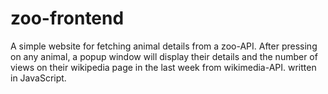 # zoo-frontend
A simple website for fetching animal details from a zoo-API. After pressing on any animal, a popup window will display their details and the number of views on their wikipedia page in the last week from wikimedia-API. written in JavaScript.
